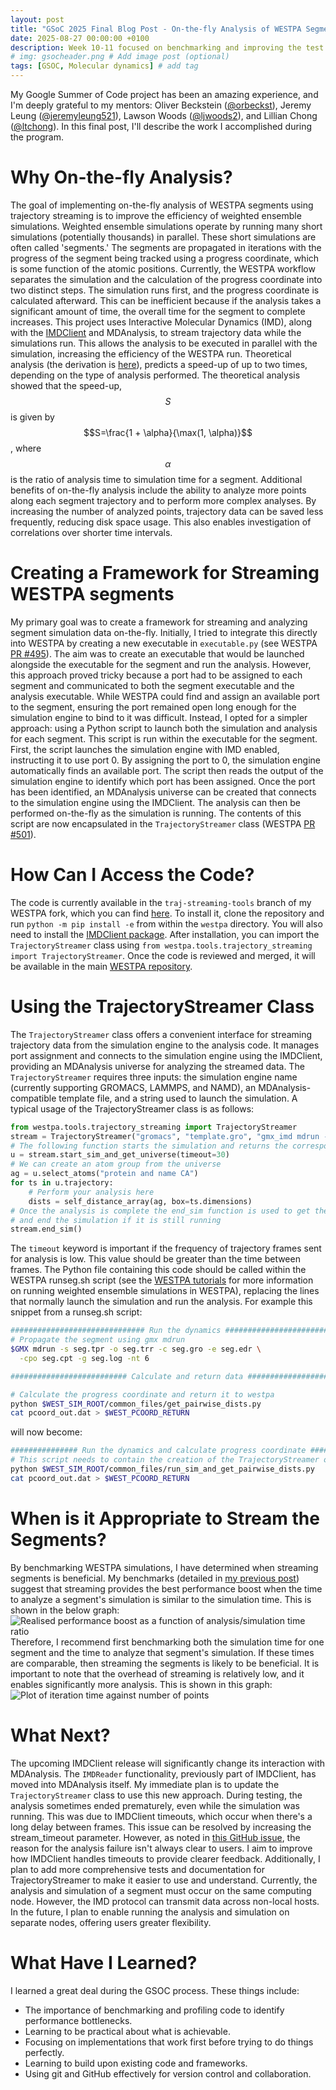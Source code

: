 ```yaml
---
layout: post
title: "GSoC 2025 Final Blog Post - On-the-fly Analysis of WESTPA Segments using Trajectory Streaming"
date: 2025-08-27 00:00:00 +0100
description: Week 10-11 focused on benchmarking and improving the test systems.
# img: gsocheader.png # Add image post (optional)
tags: [GSOC, Molecular dynamics] # add tag
---
```


My Google Summer of Code project has been an amazing experience, and I'm deeply grateful to my mentors: Oliver Beckstein ([@orbeckst](https://github.com/orbeckst)), Jeremy Leung ([@jeremyleung521](https://github.com/jeremyleung521)), Lawson Woods ([@ljwoods2](https://github.com/ljwoods2)), and Lillian Chong ([@ltchong](https://github.com/ltchong)). In this final post, I'll describe the work I accomplished during the program.

# Why On-the-fly Analysis?
The goal of implementing on-the-fly analysis of WESTPA segments using trajectory streaming is to improve the efficiency of weighted ensemble simulations. Weighted ensemble simulations operate by running many short simulations (potentially thousands) in parallel. These short simulations are often called 'segments.' The segments are propagated in iterations with the progress of the segment being tracked using a progress coordinate, which is some function of the atomic positions. Currently, the WESTPA workflow separates the simulation and the calculation of the progress coordinate into two distinct steps. The simulation runs first, and the progress coordinate is calculated afterward. This can be inefficient because if the analysis takes a significant amount of time, the overall time for the segment to complete increases. This project uses Interactive Molecular Dynamics (IMD), along with the [IMDClient](https://github.com/Becksteinlab/imdclient) and MDAnalysis, to stream trajectory data while the simulations run. This allows the analysis to be executed in parallel with the simulation, increasing the efficiency of the WESTPA run. Theoretical analysis (the derivation is [here](https://jpkrowe.github.io/week10-11/)), predicts a speed-up of up to two times, depending on the type of analysis performed. The theoretical analysis showed that the speed-up, $$S$$ is given by $$S=\frac{1 + \alpha}{\max(1, \alpha)}$$, where $$\alpha$$ is the ratio of analysis time to simulation time for a segment. Additional benefits of on-the-fly analysis include the ability to analyze more points along each segment trajectory and to perform more complex analyses. By increasing the number of analyzed points, trajectory data can be saved less frequently, reducing disk space usage. This also enables investigation of correlations over shorter time intervals.

# Creating a Framework for Streaming WESTPA segments
My primary goal was to create a framework for streaming and analyzing segment simulation data on-the-fly. Initially, I tried to integrate this directly into WESTPA by creating a new executable in `executable.py` (see WESTPA [PR #495](https://github.com/westpa/westpa/pull/495)). The aim was to create an executable that would be launched alongside the executable for the segment and run the analysis. However, this approach proved tricky because a port had to be assigned to each segment and communicated to both the segment executable and the analysis executable. While WESTPA could find and assign an available port to the segment, ensuring the port remained open long enough for the simulation engine to bind to it was difficult. Instead, I opted for a simpler approach: using a Python script to launch both the simulation and analysis for each segment. This script is run within the executable for the segment. First, the script launches the simulation engine with IMD enabled, instructing it to use port 0. By assigning the port to 0, the simulation engine automatically finds an available port. The script then reads the output of the simulation engine to identify which port has been assigned. Once the port has been identified, an MDAnalysis universe can be created that connects to the simulation engine using the IMDClient. The analysis can then be performed on-the-fly as the simulation is running. The contents of this script are now encapsulated in the `TrajectoryStreamer` class (WESTPA [PR #501](https://github.com/westpa/westpa/pull/501)).

# How Can I Access the Code?
The code is currently available in the `traj-streaming-tools` branch of my WESTPA fork, which you can find [here](https://github.com/jpkrowe/westpa/tree/traj-streaming-tools). To install it, clone the repository and run `python -m pip install -e` from within the `westpa` directory. You will also need to install the [IMDClient package](https://github.com/Becksteinlab/imdclient). After installation, you can import the `TrajectoryStreamer` class using `from westpa.tools.trajectory_streaming import TrajectoryStreamer`. Once the code is reviewed and merged, it will be available in the main [WESTPA repository](https://github.com/westpa/westpa).

# Using the TrajectoryStreamer Class
The `TrajectoryStreamer` class offers a convenient interface for streaming trajectory data from the simulation engine to the analysis code. It manages port assignment and connects to the simulation engine using the IMDClient, providing an MDAnalysis universe for analyzing the streamed data. The `TrajectoryStreamer` requires three inputs: the simulation engine name (currently supporting GROMACS, LAMMPS, and NAMD), an MDAnalysis-compatible template file, and a string used to launch the simulation. A typical usage of the TrajectoryStreamer class is as follows:
```python
from westpa.tools.trajectory_streaming import TrajectoryStreamer
stream = TrajectoryStreamer("gromacs", "template.gro", "gmx_imd mdrun -s seg.tpr -o seg.trr -c seg.gro -e seg.edr -cpo seg.cpt -g seg.log -nt 5 -imdwait -imdport 0")
# The following function starts the simulation and returns the corresponding MDAnalysis universe
u = stream.start_sim_and_get_universe(timeout=30)
# We can create an atom group from the universe
ag = u.select_atoms("protein and name CA")
for ts in u.trajectory:
    # Perform your analysis here
    dists = self_distance_array(ag, box=ts.dimensions)
# Once the analysis is complete the end_sim function is used to get the simulation output
# and end the simulation if it is still running
stream.end_sim()
```
The `timeout` keyword is important if the frequency of trajectory frames sent for analysis is low. This value should be greater than the time between frames. The Python file containing this code should be called within the WESTPA runseg.sh script (see the [WESTPA tutorials](https://github.com/westpa/westpa_tutorials) for more information on running weighted ensemble simulations in WESTPA), replacing the lines that normally launch the simulation and run the analysis. For example this snippet from a runseg.sh script:
```bash
############################## Run the dynamics ################################
# Propagate the segment using gmx mdrun
$GMX mdrun -s seg.tpr -o seg.trr -c seg.gro -e seg.edr \
  -cpo seg.cpt -g seg.log -nt 6

########################## Calculate and return data ###########################

# Calculate the progress coordinate and return it to westpa
python $WEST_SIM_ROOT/common_files/get_pairwise_dists.py
cat pcoord_out.dat > $WEST_PCOORD_RETURN
```
will now become:

```bash
############### Run the dynamics and calculate progress coordinate #############
# This script needs to contain the creation of the TrajectoryStreamer object
python $WEST_SIM_ROOT/common_files/run_sim_and_get_pairwise_dists.py
cat pcoord_out.dat > $WEST_PCOORD_RETURN
```

# When is it Appropriate to Stream the Segments?
By benchmarking WESTPA simulations, I have determined when streaming segments is beneficial. My benchmarks (detailed in [my previous post](https://jpkrowe.github.io/posts/week10-11)) suggest that streaming provides the best performance boost when the time to analyze a segment's simulation is similar to the simulation time. This is shown in the below graph:
![Realised performance boost as a function of analysis/simulation time ratio](/assets/img/realised_performance_boost.png)Therefore, I recommend first benchmarking both the simulation time for one segment and the time to analyze that segment's simulation. If these times are comparable, then streaming the segments is likely to be beneficial. It is important to note that the overhead of streaming is relatively low, and it enables significantly more analysis. This is shown in this graph:
![Plot of iteration time against number of points](/assets/img/Iteration_times.png)


# What Next?
The upcoming IMDClient release will significantly change its interaction with MDAnalysis. The `IMDReader` functionality, previously part of IMDClient, has moved into MDAnalysis itself. My immediate plan is to update the `TrajectoryStreamer` class to use this new approach. During testing, the analysis sometimes ended prematurely, even while the simulation was running. This was due to IMDClient timeouts, which occur when there's a long delay between frames. This issue can be resolved by increasing the stream_timeout parameter. However, as noted in [this GitHub issue](https://github.com/Becksteinlab/imdclient/issues/111), the reason for the analysis failure isn't always clear to users. I aim to improve how IMDClient handles timeouts to provide clearer feedback. Additionally, I plan to add more comprehensive tests and documentation for TrajectoryStreamer to make it easier to use and understand. Currently, the analysis and simulation of a segment must occur on the same computing node. However, the IMD protocol can transmit data across non-local hosts. In the future, I plan to enable running the analysis and simulation on separate nodes, offering users greater flexibility.

# What Have I Learned?
I learned a great deal during the GSOC process. These things include:
- The importance of benchmarking and profiling code to identify performance bottlenecks.
- Learning to be practical about what is achievable.
- Focusing on implementations that work first before trying to do things perfectly.
- Learning to build upon existing code and frameworks.
- Using git and GitHub effectively for version control and collaboration.
